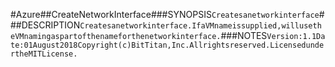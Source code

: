 #Azure##CreateNetworkInterface###SYNOPSIS```Createsanetworkinterface```###DESCRIPTION```Createsanetworkinterface.IfaVMnameissupplied,willusetheVMnamingaspartofthenameforthenetworkinterface.```###NOTES```Version:1.1Date:01August2018Copyright(c)BitTitan,Inc.Allrightsreserved.LicensedundertheMITLicense.```
